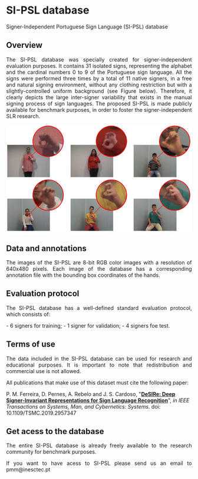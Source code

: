 # SI-PSL database
Signer-Independent Portuguese Sign Language (SI-PSL) database

## Overview
<p align="justify">
The SI-PSL database was specially created for signer-independent evaluation purposes. It contains 31 isolated signs, representing the alphabet and the cardinal numbers 0 to 9 of the Portuguese sign language. All the signs were performed three times by a total of 11 native signers, in a free and natural signing environment, without any clothing restriction but with a slightly-controlled uniform background (see Figure below). Therefore, it clearly depicts the large inter-signer variability that exists in the manual signing process of sign languages. The proposed SI-PSL is made publicly available for benchmark purposes, in order to foster the signer-independent SLR research.
</p>

<p align="center">
<img src="SI-PSL-samples.png" width="600">
</p>

## Data and annotations
<p align="justify">
The images of the SI-PSL are 8-bit RGB color images with a resolution of 640x480 pixels. Each image of the database has a corresponding annotation file with the bounding box coordinates of the hands. 
</p>

## Evaluation protocol
<p align="justify">
The SI-PSL database has a well-defined standard evaluation protocol, which consists of:
</p>
- 6 signers for training;
- 1 signer for validation;
- 4 signers foe test.


## Terms of use
<p align="justify">
The data included in the SI-PSL database can be used for research and educational purposes. It is important to note that redistribution and commercial use is not allowed. 
</p>

<p align="justify">
All publications that make use of this dataset must cite the following paper:
</p>

P. M. Ferreira, D. Pernes, A. Rebelo and J. S. Cardoso, "**[DeSIRe: Deep Signer-Invariant Representations for Sign Language Recognition](https://ieeexplore.ieee.org/abstract/document/8937777)**", *in IEEE Transactions on Systems, Man, and Cybernetics: Systems*.
doi: 10.1109/TSMC.2019.2957347

## Get acess to the database
<p align="justify">
The entire SI-PSL database is already freely available to the research community for benchmark purposes. 
</p>
<p align="justify">
If you want to have acess to SI-PSL please send us an email to pmm@inesctec.pt
</p>
